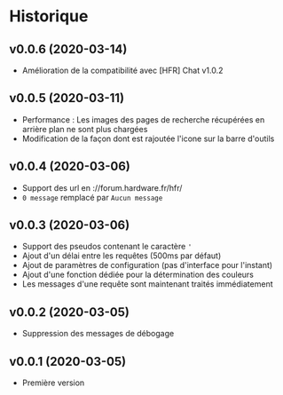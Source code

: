 
# Historique

## v0.0.6 (2020-03-14)

- Amélioration de la compatibilité avec [HFR] Chat v1.0.2

## v0.0.5 (2020-03-11)

- Performance : Les images des pages de recherche récupérées en arrière plan ne sont plus chargées
- Modification de la façon dont est rajoutée l'icone sur la barre d'outils

## v0.0.4 (2020-03-06)

- Support des url en ://forum.hardware.fr/hfr/
- `0 message` remplacé par `Aucun message`
 
## v0.0.3 (2020-03-06)

- Support des pseudos contenant le caractère `'`
- Ajout d'un délai entre les requêtes (500ms par défaut)
- Ajout de paramètres de configuration (pas d'interface pour l'instant)
- Ajout d'une fonction dédiée pour la détermination des couleurs
- Les messages d'une requête sont maintenant traités immédiatement

## v0.0.2 (2020-03-05)

- Suppression des messages de débogage

## v0.0.1 (2020-03-05)

- Première version
